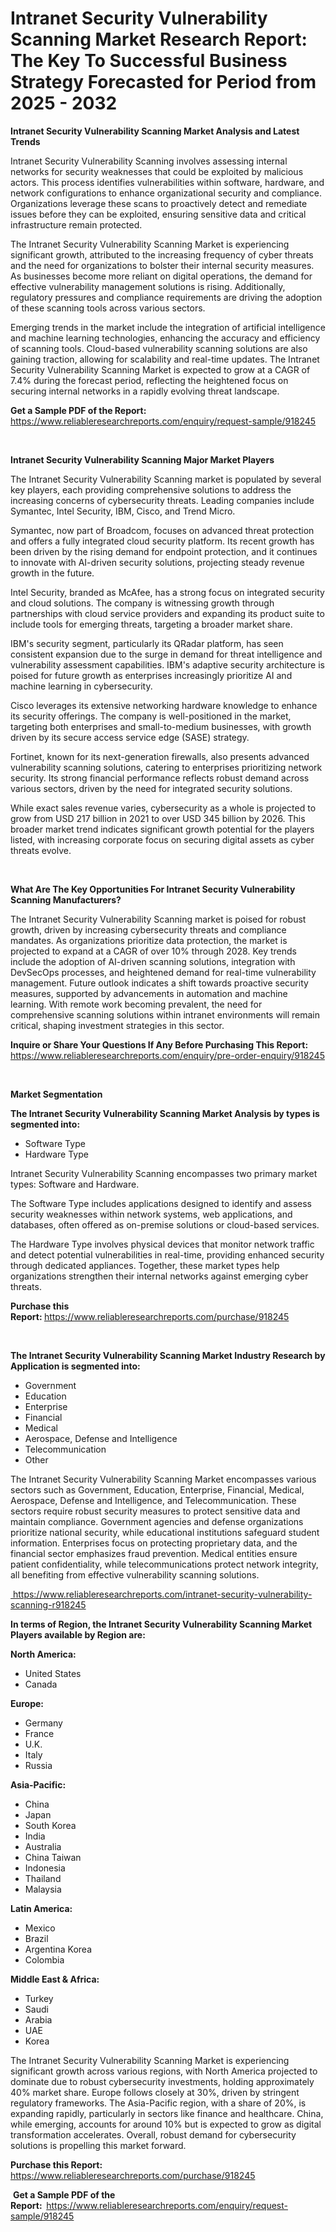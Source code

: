 <p><h1>Intranet Security Vulnerability Scanning Market Research Report: The Key To Successful Business Strategy Forecasted for Period from 2025 - 2032</h1></p><p><strong>Intranet Security Vulnerability Scanning Market Analysis and Latest Trends</strong></p>
<p><p>Intranet Security Vulnerability Scanning involves assessing internal networks for security weaknesses that could be exploited by malicious actors. This process identifies vulnerabilities within software, hardware, and network configurations to enhance organizational security and compliance. Organizations leverage these scans to proactively detect and remediate issues before they can be exploited, ensuring sensitive data and critical infrastructure remain protected.</p><p>The Intranet Security Vulnerability Scanning Market is experiencing significant growth, attributed to the increasing frequency of cyber threats and the need for organizations to bolster their internal security measures. As businesses become more reliant on digital operations, the demand for effective vulnerability management solutions is rising. Additionally, regulatory pressures and compliance requirements are driving the adoption of these scanning tools across various sectors.</p><p>Emerging trends in the market include the integration of artificial intelligence and machine learning technologies, enhancing the accuracy and efficiency of scanning tools. Cloud-based vulnerability scanning solutions are also gaining traction, allowing for scalability and real-time updates. The Intranet Security Vulnerability Scanning Market is expected to grow at a CAGR of 7.4% during the forecast period, reflecting the heightened focus on securing internal networks in a rapidly evolving threat landscape.</p></p>
<p><strong>Get a Sample PDF of the Report:&nbsp;</strong> <a href="https://www.reliableresearchreports.com/enquiry/request-sample/918245?utm_campaign=3282&utm_medium=2&utm_source=Github&utm_content=ia&utm_term=18042025&utm_id=intranet-security-vulnerability-scanning">https://www.reliableresearchreports.com/enquiry/request-sample/918245</a></p>
<p>&nbsp;</p>
<p><strong>Intranet Security Vulnerability Scanning Major Market Players</strong></p>
<p><p>The Intranet Security Vulnerability Scanning market is populated by several key players, each providing comprehensive solutions to address the increasing concerns of cybersecurity threats. Leading companies include Symantec, Intel Security, IBM, Cisco, and Trend Micro.</p><p>Symantec, now part of Broadcom, focuses on advanced threat protection and offers a fully integrated cloud security platform. Its recent growth has been driven by the rising demand for endpoint protection, and it continues to innovate with AI-driven security solutions, projecting steady revenue growth in the future.</p><p>Intel Security, branded as McAfee, has a strong focus on integrated security and cloud solutions. The company is witnessing growth through partnerships with cloud service providers and expanding its product suite to include tools for emerging threats, targeting a broader market share.</p><p>IBM's security segment, particularly its QRadar platform, has seen consistent expansion due to the surge in demand for threat intelligence and vulnerability assessment capabilities. IBM's adaptive security architecture is poised for future growth as enterprises increasingly prioritize AI and machine learning in cybersecurity.</p><p>Cisco leverages its extensive networking hardware knowledge to enhance its security offerings. The company is well-positioned in the market, targeting both enterprises and small-to-medium businesses, with growth driven by its secure access service edge (SASE) strategy.</p><p>Fortinet, known for its next-generation firewalls, also presents advanced vulnerability scanning solutions, catering to enterprises prioritizing network security. Its strong financial performance reflects robust demand across various sectors, driven by the need for integrated security solutions.</p><p>While exact sales revenue varies, cybersecurity as a whole is projected to grow from USD 217 billion in 2021 to over USD 345 billion by 2026. This broader market trend indicates significant growth potential for the players listed, with increasing corporate focus on securing digital assets as cyber threats evolve.</p></p>
<p>&nbsp;</p>
<p><strong>What Are The Key Opportunities For Intranet Security Vulnerability Scanning Manufacturers?</strong></p>
<p><p>The Intranet Security Vulnerability Scanning market is poised for robust growth, driven by increasing cybersecurity threats and compliance mandates. As organizations prioritize data protection, the market is projected to expand at a CAGR of over 10% through 2028. Key trends include the adoption of AI-driven scanning solutions, integration with DevSecOps processes, and heightened demand for real-time vulnerability management. Future outlook indicates a shift towards proactive security measures, supported by advancements in automation and machine learning. With remote work becoming prevalent, the need for comprehensive scanning solutions within intranet environments will remain critical, shaping investment strategies in this sector.</p></p>
<p><strong>Inquire or Share Your Questions If Any Before Purchasing This Report:</strong> <a href="https://www.reliableresearchreports.com/enquiry/pre-order-enquiry/918245?utm_campaign=3282&utm_medium=2&utm_source=Github&utm_content=ia&utm_term=18042025&utm_id=intranet-security-vulnerability-scanning">https://www.reliableresearchreports.com/enquiry/pre-order-enquiry/918245</a></p>
<p>&nbsp;</p>
<p><strong>Market Segmentation</strong></p>
<p><strong>The Intranet Security Vulnerability Scanning Market Analysis by types is segmented into:</strong></p>
<p><ul><li>Software Type</li><li>Hardware Type</li></ul></p>
<p><p>Intranet Security Vulnerability Scanning encompasses two primary market types: Software and Hardware. </p><p>The Software Type includes applications designed to identify and assess security weaknesses within network systems, web applications, and databases, often offered as on-premise solutions or cloud-based services. </p><p>The Hardware Type involves physical devices that monitor network traffic and detect potential vulnerabilities in real-time, providing enhanced security through dedicated appliances. Together, these market types help organizations strengthen their internal networks against emerging cyber threats.</p></p>
<p><strong>Purchase this Report:&nbsp;</strong><a href="https://www.reliableresearchreports.com/purchase/918245?utm_campaign=3282&utm_medium=2&utm_source=Github&utm_content=ia&utm_term=18042025&utm_id=intranet-security-vulnerability-scanning">https://www.reliableresearchreports.com/purchase/918245</a></p>
<p>&nbsp;</p>
<p><strong>The Intranet Security Vulnerability Scanning Market Industry Research by Application is segmented into:</strong></p>
<p><ul><li>Government</li><li>Education</li><li>Enterprise</li><li>Financial</li><li>Medical</li><li>Aerospace, Defense and Intelligence</li><li>Telecommunication</li><li>Other</li></ul></p>
<p><p>The Intranet Security Vulnerability Scanning Market encompasses various sectors such as Government, Education, Enterprise, Financial, Medical, Aerospace, Defense and Intelligence, and Telecommunication. These sectors require robust security measures to protect sensitive data and maintain compliance. Government agencies and defense organizations prioritize national security, while educational institutions safeguard student information. Enterprises focus on protecting proprietary data, and the financial sector emphasizes fraud prevention. Medical entities ensure patient confidentiality, while telecommunications protect network integrity, all benefiting from effective vulnerability scanning solutions.</p></p>
<p><a href="https://www.reliableresearchreports.com/intranet-security-vulnerability-scanning-r918245?utm_campaign=3282&utm_medium=2&utm_source=Github&utm_content=ia&utm_term=18042025&utm_id=intranet-security-vulnerability-scanning">&nbsp;https://www.reliableresearchreports.com/intranet-security-vulnerability-scanning-r918245</a></p>
<p><strong>In terms of Region, the Intranet Security Vulnerability Scanning Market Players available by Region are:</strong></p>
<p>
    <p> <strong> North America: </strong>
        <ul>
            <li>United States</li>
            <li>Canada</li>
        </ul>
        </p> 
    <p> <strong> Europe: </strong>
        <ul>
            <li>Germany</li>
            <li>France</li>
            <li>U.K.</li>
            <li>Italy</li>
            <li>Russia</li>
        </ul>
        </p> 
    <p> <strong> Asia-Pacific: </strong>
        <ul>
            <li>China</li>
            <li>Japan</li>
            <li>South Korea</li>
            <li>India</li>
            <li>Australia</li>
            <li>China Taiwan</li>
            <li>Indonesia</li>
            <li>Thailand</li>
            <li>Malaysia</li>
        </ul>
        </p> 
    <p> <strong> Latin America: </strong>
        <ul>
            <li>Mexico</li>
            <li>Brazil</li>
            <li>Argentina Korea</li>
            <li>Colombia</li>
        </ul>
        </p> 
    <p> <strong> Middle East & Africa: </strong>
        <ul>
            <li>Turkey</li>
            <li>Saudi</li>
            <li>Arabia</li>
            <li>UAE</li>
            <li>Korea</li>
        </ul>
    </p>
    </p>
<p><p>The Intranet Security Vulnerability Scanning Market is experiencing significant growth across various regions, with North America projected to dominate due to robust cybersecurity investments, holding approximately 40% market share. Europe follows closely at 30%, driven by stringent regulatory frameworks. The Asia-Pacific region, with a share of 20%, is expanding rapidly, particularly in sectors like finance and healthcare. China, while emerging, accounts for around 10% but is expected to grow as digital transformation accelerates. Overall, robust demand for cybersecurity solutions is propelling this market forward.</p></p>
<p><strong>Purchase this Report: </strong><a href="https://www.reliableresearchreports.com/purchase/918245?utm_campaign=3282&utm_medium=2&utm_source=Github&utm_content=ia&utm_term=18042025&utm_id=intranet-security-vulnerability-scanning">https://www.reliableresearchreports.com/purchase/918245</a></p>
<p>&nbsp;<strong>Get a Sample PDF of the Report:&nbsp;&nbsp;</strong><a href="https://www.reliableresearchreports.com/enquiry/request-sample/918245?utm_campaign=3282&utm_medium=2&utm_source=Github&utm_content=ia&utm_term=18042025&utm_id=intranet-security-vulnerability-scanning">https://www.reliableresearchreports.com/enquiry/request-sample/918245</a></p>
<p><strong></strong></p>
<p><p></p><p></p><p></p></p>